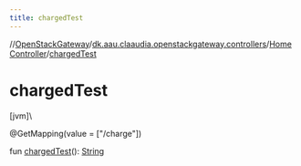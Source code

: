 ```yaml
---
title: chargedTest
---
```

//[OpenStackGateway](../../../index.html)/[dk.aau.claaudia.openstackgateway.controllers](../index.html)/[HomeController](index.html)/[chargedTest](charged-test.html)



# chargedTest



[jvm]\




@GetMapping(value = ["/charge"])



fun [chargedTest](charged-test.html)(): [String](https://kotlinlang.org/api/latest/jvm/stdlib/kotlin/-string/index.html)




